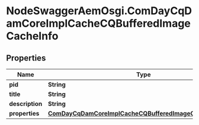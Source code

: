 # NodeSwaggerAemOsgi.ComDayCqDamCoreImplCacheCQBufferedImageCacheInfo

## Properties

Name | Type | Description | Notes
------------ | ------------- | ------------- | -------------
**pid** | **String** |  | [optional] 
**title** | **String** |  | [optional] 
**description** | **String** |  | [optional] 
**properties** | [**ComDayCqDamCoreImplCacheCQBufferedImageCacheProperties**](ComDayCqDamCoreImplCacheCQBufferedImageCacheProperties.md) |  | [optional] 


